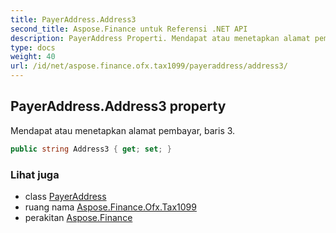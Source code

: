 ```yaml
---
title: PayerAddress.Address3
second_title: Aspose.Finance untuk Referensi .NET API
description: PayerAddress Properti. Mendapat atau menetapkan alamat pembayar baris 3.
type: docs
weight: 40
url: /id/net/aspose.finance.ofx.tax1099/payeraddress/address3/
---
```

## PayerAddress.Address3 property

Mendapat atau menetapkan alamat pembayar, baris 3.

```csharp
public string Address3 { get; set; }
```

### Lihat juga

* class [PayerAddress](../)
* ruang nama [Aspose.Finance.Ofx.Tax1099](../../payeraddress/)
* perakitan [Aspose.Finance](../../../)


